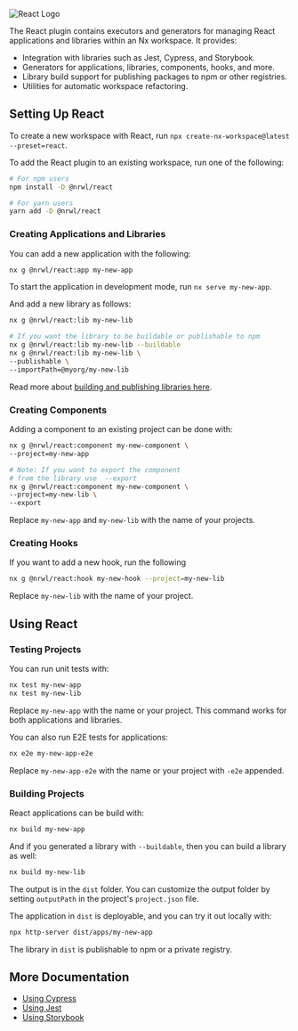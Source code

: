 ![React Logo](/shared/react-logo.png)

The React plugin contains executors and generators for managing React applications and libraries within an Nx workspace.
It provides:

- Integration with libraries such as Jest, Cypress, and Storybook.
- Generators for applications, libraries, components, hooks, and more.
- Library build support for publishing packages to npm or other registries.
- Utilities for automatic workspace refactoring.

## Setting Up React

To create a new workspace with React, run `npx create-nx-workspace@latest --preset=react`.

To add the React plugin to an existing workspace, run one of the following:

```bash
# For npm users
npm install -D @nrwl/react

# For yarn users
yarn add -D @nrwl/react
```

### Creating Applications and Libraries

You can add a new application with the following:

```bash
nx g @nrwl/react:app my-new-app
```

To start the application in development mode, run `nx serve my-new-app`.

And add a new library as follows:

```bash
nx g @nrwl/react:lib my-new-lib

# If you want the library to be buildable or publishable to npm
nx g @nrwl/react:lib my-new-lib --buildable
nx g @nrwl/react:lib my-new-lib \
--publishable \
--importPath=@myorg/my-new-lib
```

Read more about [building and publishing libraries here](/structure/buildable-and-publishable-libraries).

### Creating Components

Adding a component to an existing project can be done with:

```bash
nx g @nrwl/react:component my-new-component \
--project=my-new-app

# Note: If you want to export the component
# from the library use  --export
nx g @nrwl/react:component my-new-component \
--project=my-new-lib \
--export
```

Replace `my-new-app` and `my-new-lib` with the name of your projects.

### Creating Hooks

If you want to add a new hook, run the following

```bash
nx g @nrwl/react:hook my-new-hook --project=my-new-lib
```

Replace `my-new-lib` with the name of your project.

## Using React

### Testing Projects

You can run unit tests with:

```bash
nx test my-new-app
nx test my-new-lib
```

Replace `my-new-app` with the name or your project. This command works for both applications and libraries.

You can also run E2E tests for applications:

```bash
nx e2e my-new-app-e2e
```

Replace `my-new-app-e2e` with the name or your project with `-e2e` appended.

### Building Projects

React applications can be build with:

```bash
nx build my-new-app
```

And if you generated a library with `--buildable`, then you can build a library as well:

```bash
nx build my-new-lib
```

The output is in the `dist` folder. You can customize the output folder by setting `outputPath` in the
project's `project.json` file.

The application in `dist` is deployable, and you can try it out locally with:

```bash
npx http-server dist/apps/my-new-app
```

The library in `dist` is publishable to npm or a private registry.

## More Documentation

- [Using Cypress](/cypress/overview)
- [Using Jest](/jest/overview)
- [Using Storybook](/storybook/overview-react)
